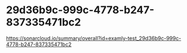 # 29d36b9c-999c-4778-b247-837335471bc2
https://sonarcloud.io/summary/overall?id=examly-test_29d36b9c-999c-4778-b247-837335471bc2
